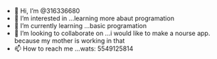- 👋 Hi, I’m @316336680
- 👀 I’m interested in ...learning more abaut programation
- 🌱 I’m currently learning ...basic programation 
- 💞️ I’m looking to collaborate on ...i would like to make a nourse app. because my mother is working in that 
- 📫 How to reach me ...wats: 5549125814 
<!---
316336680/316336680 is a ✨ special ✨ repository because its `README.md` (this file) appears on your GitHub profile.
You can click the Preview link to take a look at your changes.
--->
